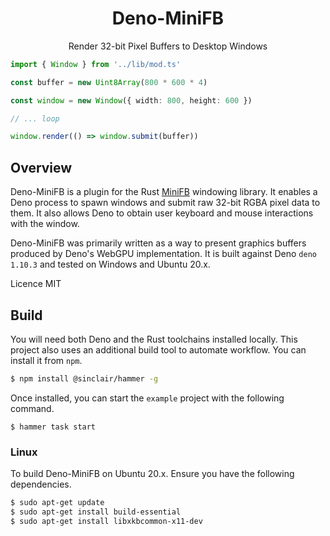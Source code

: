 <div align='center'>

<h1>Deno-MiniFB</h1>

<p>Render 32-bit Pixel Buffers to Desktop Windows</p>

</div>

```typescript
import { Window } from '../lib/mod.ts'

const buffer = new Uint8Array(800 * 600 * 4)

const window = new Window({ width: 800, height: 600 })

// ... loop

window.render(() => window.submit(buffer)) 
```

## Overview

Deno-MiniFB is a plugin for the Rust [MiniFB](https://github.com/emoon/rust_minifb) windowing library. It enables a Deno process to spawn windows and submit raw 32-bit RGBA pixel data to them. It also allows Deno to obtain user keyboard and mouse interactions with the window.

Deno-MiniFB was primarily written as a way to present graphics buffers produced by Deno's WebGPU implementation. It is built against Deno `deno 1.10.3` and tested on Windows and Ubuntu 20.x.

Licence MIT

## Build

You will need both Deno and the Rust toolchains installed locally. This project also uses an additional build tool to automate workflow. You can install it from `npm`.

```bash
$ npm install @sinclair/hammer -g
```
Once installed, you can start the `example` project with the following command.
```
$ hammer task start
```

### Linux

To build Deno-MiniFB on Ubuntu 20.x. Ensure you have the following dependencies.

```bash
$ sudo apt-get update
$ sudo apt-get install build-essential
$ sudo apt-get install libxkbcommon-x11-dev
```


